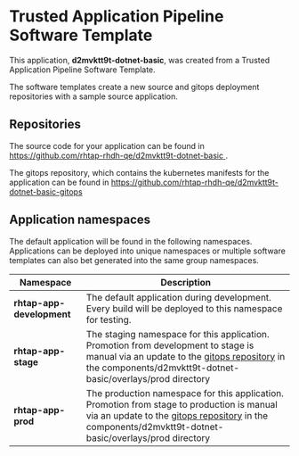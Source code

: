 # Trusted Application Pipeline Software Template

This application, **d2mvktt9t-dotnet-basic**, was created from a Trusted Application Pipeline Software Template.

The software templates create a new source and gitops deployment repositories with a sample source application. 

## Repositories

The source code for your application can be found in [https://github.com/rhtap-rhdh-qe/d2mvktt9t-dotnet-basic ](https://github.com/rhtap-rhdh-qe/d2mvktt9t-dotnet-basic ).
 
The gitops repository, which contains the kubernetes manifests for the application can be found in 
[https://github.com/rhtap-rhdh-qe/d2mvktt9t-dotnet-basic-gitops ](https://github.com/rhtap-rhdh-qe/d2mvktt9t-dotnet-basic-gitops ) 

## Application namespaces 

The default application will be found in the following namespaces. Applications can be deployed into unique namespaces or multiple software templates can also bet generated into the same group namespaces.  

|  Namespace   |  Description   |  
| -------- | -------- |   
| **rhtap-app-development** | The default application during development. Every build will be deployed to this namespace for testing. | 
| **rhtap-app-stage** | The staging namespace for this application. Promotion from development to stage is manual via an update to the [gitops repository](https://github.com/rhtap-rhdh-qe/d2mvktt9t-dotnet-basic-gitops ) in the components/d2mvktt9t-dotnet-basic/overlays/prod directory |  
| **rhtap-app-prod** | The production namespace for this application. Promotion from stage to production is manual via an update to the [gitops repository](https://github.com/rhtap-rhdh-qe/d2mvktt9t-dotnet-basic-gitops ) in the components/d2mvktt9t-dotnet-basic/overlays/prod directory | 